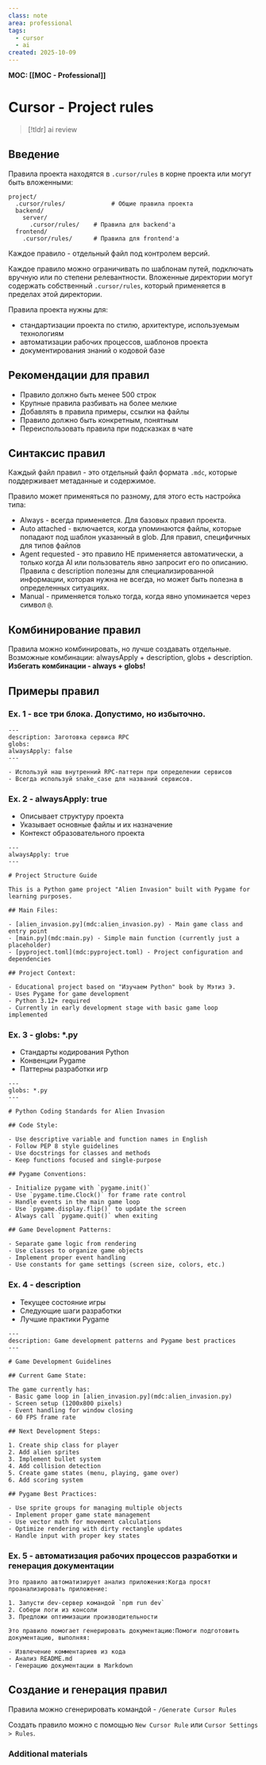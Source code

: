 ```yaml
---
class: note
area: professional
tags:
  - cursor
  - ai
created: 2025-10-09
---
```

**MOC: [[MOC - Professional]]**

# Cursor - Project rules

> [!tldr] ai review
> 

## Введение

Правила проекта находятся в `.cursor/rules` в корне проекта или могут быть вложенными:

```
project/
  .cursor/rules/             # Общие правила проекта
  backend/
    server/
      .cursor/rules/    # Правила для backend'а
  frontend/
    .cursor/rules/      # Правила для frontend'а
```

Каждое правило - отдельный файл под контролем версий.

Каждое правило можно ограничивать по шаблонам путей, подключать вручную или по степени релевантности. Вложенные директории могут содержать собственный `.cursor/rules`, который применяется в пределах этой директории.

Правила проекта нужны для:
- стандартизации проекта по стилю, архитектуре, используемым технологиям
- автоматизации рабочих процессов, шаблонов проекта
- документирования знаний о кодовой базе

## Рекомендации для правил

- Правило должно быть менее 500 строк
- Крупные правила разбивать на более мелкие
- Добавлять в правила примеры, ссылки на файлы
- Правило должно быть конкретным, понятным
- Переиспользовать правила при подсказках в чате

## Синтаксис правил

Каждый файл правил - это отдельный файл формата `.mdc`, которые поддерживает метаданные и содержимое.

Правило может применяться по разному, для этого есть настройка типа:
- Always - всегда применяется. Для базовых правил проекта.
- Auto attached - включается, когда упоминаются файлы, которые попадают под шаблон указанный в glob. Для правил, специфичных для типов файлов
- Agent requested - это правило НЕ применяется автоматически, а только когда AI или пользователь явно запросит его по описанию. Правила с description полезны для специализированной информации, которая нужна не всегда, но может быть полезна в определенных ситуациях.
- Manual - применяется только тогда, когда явно упоминается через символ `@`.

## Комбинирование правил

Правила можно комбинировать, но лучше создавать отдельные.
Возможные комбинации: alwaysApply + description, globs + description.
**Избегать комбинации - always + globs!**

## Примеры правил

### Ex. 1 - все три блока. Допустимо, но избыточно.

```mdc
---
description: Заготовка сервиса RPC
globs:
alwaysApply: false
---

- Используй наш внутренний RPC-паттерн при определении сервисов
- Всегда используй snake_case для названий сервисов.
```

### Ex. 2 - alwaysApply: true

- Описывает структуру проекта
- Указывает основные файлы и их назначение
- Контекст образовательного проекта

```mdc
---
alwaysApply: true
---

# Project Structure Guide

This is a Python game project "Alien Invasion" built with Pygame for learning purposes.

## Main Files:

- [alien_invasion.py](mdc:alien_invasion.py) - Main game class and entry point
- [main.py](mdc:main.py) - Simple main function (currently just a placeholder)
- [pyproject.toml](mdc:pyproject.toml) - Project configuration and dependencies

## Project Context:

- Educational project based on "Изучаем Python" book by Мэтиз Э.
- Uses Pygame for game development
- Python 3.12+ required
- Currently in early development stage with basic game loop implemented
```

### Ex. 3 - globs: *.py

- Стандарты кодирования Python
- Конвенции Pygame
- Паттерны разработки игр

```mdc
---
globs: *.py
---

# Python Coding Standards for Alien Invasion

## Code Style:

- Use descriptive variable and function names in English
- Follow PEP 8 style guidelines
- Use docstrings for classes and methods
- Keep functions focused and single-purpose

## Pygame Conventions:

- Initialize pygame with `pygame.init()`
- Use `pygame.time.Clock()` for frame rate control
- Handle events in the main game loop
- Use `pygame.display.flip()` to update the screen
- Always call `pygame.quit()` when exiting

## Game Development Patterns:

- Separate game logic from rendering
- Use classes to organize game objects
- Implement proper event handling
- Use constants for game settings (screen size, colors, etc.)
```


### Ex. 4 - description

- Текущее состояние игры
- Следующие шаги разработки
- Лучшие практики Pygame

```mdc
---
description: Game development patterns and Pygame best practices
---

# Game Development Guidelines

## Current Game State:

The game currently has:
- Basic game loop in [alien_invasion.py](mdc:alien_invasion.py)
- Screen setup (1200x800 pixels)
- Event handling for window closing
- 60 FPS frame rate

## Next Development Steps:

1. Create ship class for player
2. Add alien sprites
3. Implement bullet system
4. Add collision detection
5. Create game states (menu, playing, game over)
6. Add scoring system

## Pygame Best Practices:

- Use sprite groups for managing multiple objects
- Implement proper game state management
- Use vector math for movement calculations
- Optimize rendering with dirty rectangle updates
- Handle input with proper key states
```

### Ex. 5 - автоматизация рабочих процессов разработки и генерация документации

```
Это правило автоматизирует анализ приложения:Когда просят проанализировать приложение:

1. Запусти dev‑сервер командой `npm run dev`
2. Собери логи из консоли
3. Предложи оптимизации производительности

Это правило помогает генерировать документацию:Помоги подготовить документацию, выполняя:

- Извлечение комментариев из кода
- Анализ README.md
- Генерацию документации в Markdown
```

## Создание и генерация правил

Правила можно сгенерировать командой - `/Generate Cursor Rules`

Создать правило можно с помощью `New Cursor Rule` или `Cursor Settings > Rules`.



### Additional materials